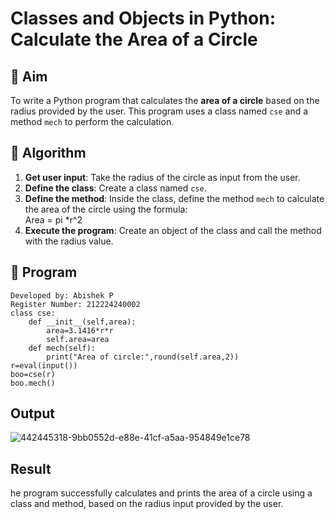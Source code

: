 # Classes and Objects in Python: Calculate the Area of a Circle

## 🎯 Aim
To write a Python program that calculates the **area of a circle** based on the radius provided by the user. This program uses a class named `cse` and a method `mech` to perform the calculation.

## 🧠 Algorithm
1. **Get user input**: Take the radius of the circle as input from the user.
2. **Define the class**: Create a class named `cse`.
3. **Define the method**: Inside the class, define the method `mech` to calculate the area of the circle using the formula:  
   Area = pi *r^2 
4. **Execute the program**: Create an object of the class and call the method with the radius value.

## 🧾 Program
```
Developed by: Abishek P
Register Number: 212224240002
class cse:
    def __init__(self,area):
        area=3.1416*r*r
        self.area=area
    def mech(self):
        print("Area of circle:",round(self.area,2))
r=eval(input())
boo=cse(r)
boo.mech()
```
## Output
![442445318-9bb0552d-e88e-41cf-a5aa-954849e1ce78](https://github.com/user-attachments/assets/3e0c0646-1af0-4b2e-9c20-bec0e7b52557)

## Result
he program successfully calculates and prints the area of a circle using a class and method, based on the radius input provided by the user.
